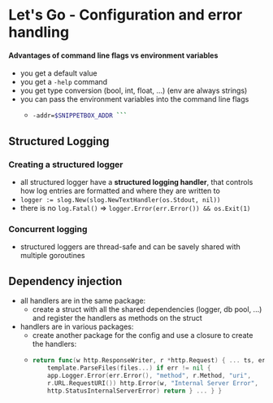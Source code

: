 # Let's Go - Configuration and error handling

#### Advantages of command line flags vs environment variables
- you get a default value
- you get a `-help` command
- you get type conversion (bool, int, float, ...) (env are always strings)
- you can pass the environment variables into the command line flags
    - ```bash $ export SNIPPETBOX_ADDR=":9999" $ go run ./cmd/web
      -addr=$SNIPPETBOX_ADDR ```

## Structured Logging

### Creating a structured logger
- all structured logger have a **structured logging handler**, that controls
how log entries are formatted and where they are written to
- `logger := slog.New(slog.NewTextHandler(os.Stdout, nil))`
- there is no `log.Fatal()` => `logger.Error(err.Error()) && os.Exit(1)`

### Concurrent logging
- structured loggers are thread-safe and can be savely shared with multiple
goroutines

## Dependency injection
- all handlers are in the same package:
    - create a struct with all the shared dependencies (logger, db pool, ...)
    and register the handlers as methods on the struct
- handlers are in various packages:
    - create another package for the config and use a closure to create the
    handlers:
    - ```Go func ExampleHandler(app *config.Application) http.HandlerFunc {
      return func(w http.ResponseWriter, r *http.Request) { ... ts, err :=
          template.ParseFiles(files...) if err != nil {
          app.Logger.Error(err.Error(), "method", r.Method, "uri",
          r.URL.RequestURI()) http.Error(w, "Internal Server Error",
          http.StatusInternalServerError) return } ... } }
      ```
